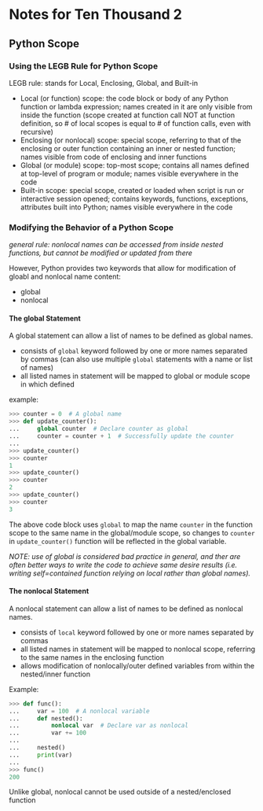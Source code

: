 # Notes for Ten Thousand 2

## Python Scope

### Using the LEGB Rule for Python Scope

LEGB rule: stands for Local, Enclosing, Global, and Built-in

- Local (or function) scope: the code block or body of any Python function or lambda expression; names created in it are only visible from inside the function (scope created at function call NOT at function definition, so # of local scopes is equal to # of function calls, even with recursive)
- Enclosing (or nonlocal) scope: special scope, referring to that of the enclosing or outer function containing an inner or nested function; names visible from code of enclosing and inner functions
- Global (or module) scope: top-most scope; contains all names defined at top-level of program or module; names visible everywhere in the code
- Built-in scope: special scope, created or loaded when script is run or interactive session opened; contains keywords, functions, exceptions, attributes built into Python; names visible everywhere in the code

### Modifying the Behavior of a Python Scope

*general rule: nonlocal names can be accessed from inside nested functions, but cannot be modified or updated from there*

However, Python provides two keywords that allow for modification of gloabl and nonlocal name content:

- global
- nonlocal

#### The global Statement

A global statement can allow a list of names to be defined as global names.

- consists of `global` keyword followed by one or more names separated by commas (can also use multiple `global` statements with a name or list of names)
- all listed names in statement will be mapped to global or module scope in which defined

example:

```Python
>>> counter = 0  # A global name
>>> def update_counter():
...     global counter  # Declare counter as global
...     counter = counter + 1  # Successfully update the counter
...
>>> update_counter()
>>> counter
1
>>> update_counter()
>>> counter
2
>>> update_counter()
>>> counter
3
```

The above code block uses `global` to map the name `counter` in the function scope to the same name in the global/module scope, so changes to `counter` in `update_counter()` function will be reflected in the global variable.

*NOTE: use of global is considered bad practice in general, and ther are often better ways to write the code to achieve same desire results (i.e. writing self=contained function relying on local rather than global names).*

#### The nonlocal Statement

A nonlocal statement can allow a list of names to be defined as nonlocal names.

- consists of `local` keyword followed by one or more names separated by commas
- all listed names in statement will be mapped to nonlocal scope, referring to the same names in the enclosing function
- allows modification of nonlocally/outer defined variables from within the nested/inner function

Example:

```Python
>>> def func():
...     var = 100  # A nonlocal variable
...     def nested():
...         nonlocal var  # Declare var as nonlocal
...         var += 100
...
...     nested()
...     print(var)
...
>>> func()
200
```

Unlike global, nonlocal cannot be used outside of a nested/enclosed function
